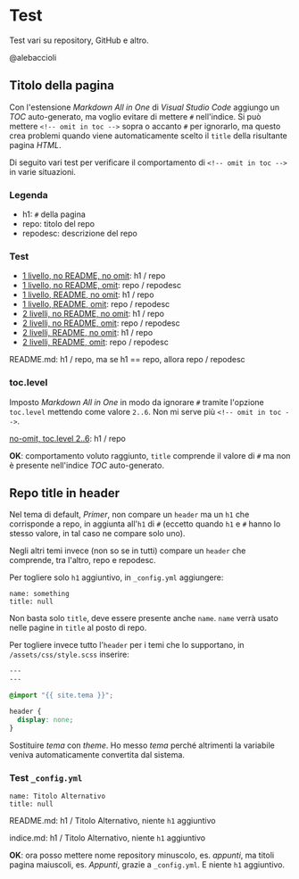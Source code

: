 # Test

Test vari su repository, GitHub e altro.

@alebaccioli

## Titolo della pagina

Con l'estensione *Markdown All in One* di *Visual Studio Code* aggiungo un *TOC* auto-generato, ma voglio evitare di mettere `#` nell'indice. Si può mettere `<!-- omit in toc -->` sopra o accanto `#` per ignorarlo, ma questo crea problemi quando viene automaticamente scelto il `title` della risultante pagina *HTML*.

Di seguito vari test per verificare il comportamento di `<!-- omit in toc -->` in varie situazioni.

### Legenda

- h1: `#` della pagina
- repo: titolo del repo
- repodesc: descrizione del repo

### Test

- [1 livello, no README, no omit](md1/no-omit.md): h1 / repo
- [1 livello, no README, omit](md1/omit.md): repo / repodesc
- [1 livello, README, no omit](md2/no-omit.md): h1 / repo
- [1 livello, README, omit](md2/omit.md): repo / repodesc
- [2 livelli, no README, no omit](inner/md1/no-omit.md): h1 / repo
- [2 livelli, no README, omit](inner/md1/omit.md): repo / repodesc
- [2 livelli, README, no omit](inner/md2/no-omit.md): h1 / repo
- [2 livelli, README, omit](inner/md2/omit.md): repo / repodesc

README.md: h1 / repo, ma se h1 == repo, allora repo / repodesc

### toc.level

Imposto *Markdown All in One* in modo da ignorare `#` tramite l'opzione `toc.level` mettendo come valore `2..6`. Non mi serve più `<!-- omit in toc -->`.

[no-omit, toc.level 2..6](indice.md): h1 / repo

**OK**: comportamento voluto raggiunto, `title` comprende il valore di `#` ma non è presente nell'indice *TOC* auto-generato.

## Repo title in header

Nel tema di default, *Primer*, non compare un `header` ma un `h1` che corrisponde a repo, in aggiunta all'`h1` di `#` (eccetto quando `h1` e `#` hanno lo stesso valore, in tal caso ne compare solo uno).

Negli altri temi invece (non so se in tutti) compare un `header` che comprende, tra l'altro, repo e repodesc. 

Per togliere solo `h1` aggiuntivo, in `_config.yml` aggiungere:

```
name: something
title: null
```

Non basta solo `title`, deve essere presente anche `name`. `name` verrà usato nelle pagine in `title` al posto di repo.

Per togliere invece tutto l'`header` per i temi che lo supportano, in `/assets/css/style.scss` inserire:

```css
---
---

@import "{{ site.tema }}";

header {
  display: none;
}
```

Sostituire *tema* con *theme*. Ho messo *tema* perché altrimenti la variabile veniva automaticamente convertita dal sistema.

### Test `_config.yml`

```
name: Titolo Alternativo
title: null
```

README.md: h1 / Titolo Alternativo, niente `h1` aggiuntivo

indice.md: h1 / Titolo Alternativo, niente `h1` aggiuntivo

**OK**: ora posso mettere nome repository minuscolo, es. *appunti*, ma titoli pagina maiuscoli, es. *Appunti*, grazie a `_config.yml`. E niente `h1` aggiuntivo.